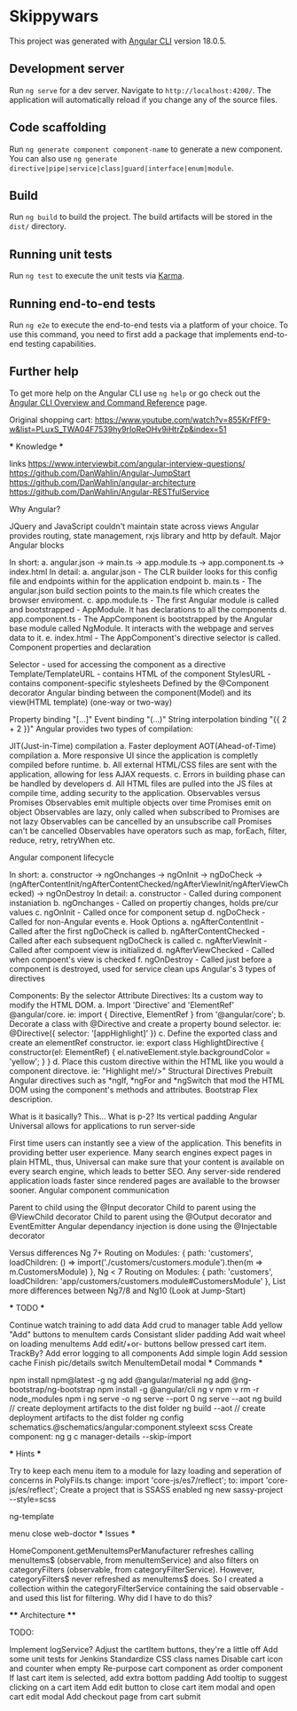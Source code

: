 # Skippywars

This project was generated with [Angular CLI](https://github.com/angular/angular-cli) version 18.0.5.

## Development server

Run `ng serve` for a dev server. Navigate to `http://localhost:4200/`. The application will automatically reload if you change any of the source files.

## Code scaffolding

Run `ng generate component component-name` to generate a new component. You can also use `ng generate directive|pipe|service|class|guard|interface|enum|module`.

## Build

Run `ng build` to build the project. The build artifacts will be stored in the `dist/` directory.

## Running unit tests

Run `ng test` to execute the unit tests via [Karma](https://karma-runner.github.io).

## Running end-to-end tests

Run `ng e2e` to execute the end-to-end tests via a platform of your choice. To use this command, you need to first add a package that implements end-to-end testing capabilities.

## Further help

To get more help on the Angular CLI use `ng help` or go check out the [Angular CLI Overview and Command Reference](https://angular.dev/tools/cli) page.

Original shopping cart:
https://www.youtube.com/watch?v=855KrFfF9-w&list=PLuxS_TWA04F7539hy9rIoReOHv9iHtrZp&index=51

**\*** Knowledge **\***

links https://www.interviewbit.com/angular-interview-questions/ https://github.com/DanWahlin/Angular-JumpStart https://github.com/DanWahlin/angular-architecture https://github.com/DanWahlin/Angular-RESTfulService

Why Angular?

JQuery and JavaScript couldn't maintain state across views
Angular provides routing, state management, rxjs library and http by default.
Major Angular blocks

In short: a. angular.json -> main.ts -> app.module.ts -> app.component.ts -> index.html
In detail: a. angular.json - The CLR builder looks for this config file and endpoints within for the application endpoint b. main.ts - The angular.json build section points to the main.ts file which creates the browser enviroment.
c. app.module.ts - The first Angular module is called and bootstrapped - AppModule. It has declarations to all the components
d. app.component.ts - The AppComponent is bootstrapped by the Angular base module called NgModule. It interacts with the webpage and serves data to it. e. index.html - The AppComponent's directive selector is called.
Component properties and declaration

Selector - used for accessing the component as a directive
Template/TemplateURL - contains HTML of the component
StylesURL - contains component-specific stylesheets
Defined by the @Component decorator
Angular binding between the component(Model) and its view(HTML template) (one-way or two-way)

Property binding "[...]"
Event binding "(...)"
String interpolation binding "{{ 2 + 2 }}"
Angular provides two types of compilation:

JIT(Just-in-Time) compilation a. Faster deployment
AOT(Ahead-of-Time) compilation a. More responsive UI since the application is completly compiled before runtime. b. All external HTML/CSS files are sent with the application, allowing for less AJAX requests. c. Errors in building phase can be handled by developers d. All HTML files are pulled into the JS files at compile time, adding security to the application.
Observables versus Promises Observables emit multiple objects over time Promises emit on object Observables are lazy, only called when subscribed to Promises are not lazy Observables can be cancelled by an unsubscribe call Promises can't be cancelled Observables have operators such as map, forEach, filter, reduce, retry, retryWhen etc.

Angular component lifecycle

In short: a. constructor -> ngOnchanges -> ngOnInit -> ngDoCheck -> (ngAfterContentInit/ngAfterContentChecked/ngAfterViewInit/ngAfterViewChecked) -> ngOnDestroy
In detail: a. constructor - Called during component instaniation b. ngOnchanges - Called on propertiy changes, holds pre/cur values c. ngOnInit - Called once for component setup d. ngDoCheck - Called for non-Angular events e. Hook Options a. ngAfterContentInit - Called after the first ngDoCheck is called b. ngAfterContentChecked - Called after each subsequent ngDoCheck is called c. ngAfterViewInit - Called after compoent view is initialized d. ngAfterViewChecked - Called when compoent's view is checked f. ngOnDestroy - Called just before a component is destroyed, used for service clean ups
Angular's 3 types of directives

Components: By the selector
Attribute Directives: Its a custom way to modify the HTML DOM.
a. Import 'Directive' and 'ElementRef' @angular/core. ie: import { Directive, ElementRef } from '@angular/core'; b. Decorate a class with @Directive and create a property bound selector. ie: @Directive({ selector: '[appHighlight]' }) c. Define the exported class and create an elementRef constructor. ie: export class HighlightDirective { constructor(el: ElementRef) { el.nativeElement.style.backgroundColor = 'yellow'; } } d. Place this custom directive within the HTML like you would a component directove. ie: "Highlight me!/>"
Structural Directives Prebuilt Angular directives such as *ngIf, *ngFor and \*ngSwitch that mod the HTML DOM using the component's methods and attributes.
Bootstrap Flex description.

What is it basically? This...
What is p-2? Its vertical padding
Angular Universal allows for applications to run server-side

First time users can instantly see a view of the application. This benefits in providing better user experience.
Many search engines expect pages in plain HTML, thus, Universal can make sure that your content is available on every search engine, which leads to better SEO.
Any server-side rendered application loads faster since rendered pages are available to the browser sooner.
Angular component communication

Parent to child using the @Input decorator
Child to parent using the @ViewChild decorator
Child to parent using the @Output decorator and EventEmitter
Angular dependancy injection is done using the @Injectable decorator

Versus differences Ng 7+ Routing on Modules: { path: 'customers', loadChildren: () => import('./customers/customers.module').then(m => m.CustomersModule) }, Ng < 7 Routing on Modules: { path: 'customers', loadChildren: 'app/customers/customers.module#CustomersModule' }, List more differences between Ng7/8 and Ng10 (Look at Jump-Start)

**\*** TODO **\***

Continue watch training to add data
Add crud to manager table
Add yellow "Add" buttons to menuItem cards
Consistant slider padding
Add wait wheel on loading menuItems
Add edit/+or- buttons bellow pressed cart item.
TrackBy?
Add error logging to all components
Add simple login
Add session cache
Finish pic/details switch MenuItemDetail modal
**\*** Commands **\***

npm install npm@latest -g ng add @angular/material ng add @ng-bootstrap/ng-bootstrap npm install -g @angular/cli ng v npm v rm -r node_modules npm i ng serve -o ng serve --port 0 ng serve --aot ng build // create deployment artifacts to the dist folder ng build --aot // create deployment artifacts to the dist folder ng config schematics.@schematics/angular:component.styleext scss Create component: ng g c manager-details --skip-import

**\*** Hints **\***

Try to keep each menu item to a module for lazy loading and seperation of concerns in PolyFils.ts change: import 'core-js/es7/reflect'; to: import 'core-js/es/reflect'; Create a project that is SSASS enabled ng new sassy-project --style=scss

ng-template

menu close web-doctor
**\*** Issues **\***

HomeComponent.getMenuItemsPerManufacturer refreshes calling menuItems$ (observable, from menuItemService) and also filters on categoryFilters (observable, from categoryFilterService). However, categoryFilters$ never refreshed as menuItems$ does. So I created a collection within the categoryFilterService containing the said observable - and used this list for filtering. Why did I have to do this?

**\*\*** Architecture **\*\***

TODO:

Implement logService?
Adjust the cartItem buttons, they're a little off
Add some unit tests for Jenkins
Standardize CSS class names
Disable cart icon and counter when empty
Re-purpose cart component as order component
If last cart item is selected, add extra bottom padding
Add tooltip to suggest clicking on a cart item
Add edit button to close cart item modal and open cart edit modal
Add checkout page from cart submit
